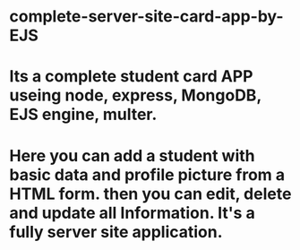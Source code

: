 # complete-server-site-card-app-by-EJS
# Its a complete student card APP useing node, express, MongoDB, EJS engine, multer.
# Here you can add a student with basic data and profile picture from a HTML form. then you can edit, delete and update all Information. It's a fully server site application.
